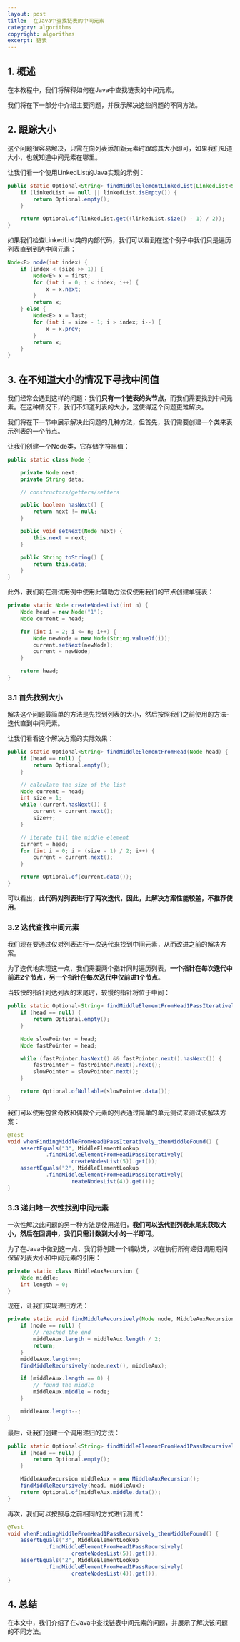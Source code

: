 ```yaml
---
layout: post
title:  在Java中查找链表的中间元素
category: algorithms
copyright: algorithms
excerpt: 链表
---
```


## 1. 概述

在本教程中，我们将解释如何在Java中查找链表的中间元素。

我们将在下一部分中介绍主要问题，并展示解决这些问题的不同方法。

## 2. 跟踪大小

这个问题很容易解决，只需在向列表添加新元素时跟踪其大小即可，如果我们知道大小，也就知道中间元素在哪里。

让我们看一个使用LinkedList的Java实现的示例：
```java
public static Optional<String> findMiddleElementLinkedList(LinkedList<String> linkedList) {
    if (linkedList == null || linkedList.isEmpty()) {
        return Optional.empty();
    }

    return Optional.of(linkedList.get((linkedList.size() - 1) / 2));
}
```

如果我们检查LinkedList类的内部代码，我们可以看到在这个例子中我们只是遍历列表直到到达中间元素：
```java
Node<E> node(int index) {
    if (index < (size >> 1)) {
        Node<E> x = first;
        for (int i = 0; i < index; i++) {
            x = x.next;
        }
        return x;
    } else {
        Node<E> x = last;
        for (int i = size - 1; i > index; i--) {
            x = x.prev;
        }
        return x;
    }
}
```

## 3. 在不知道大小的情况下寻找中间值

我们经常会遇到这样的问题：我们**只有一个链表的头节点**，而我们需要找到中间元素。在这种情况下，我们不知道列表的大小，这使得这个问题更难解决。

我们将在下一节中展示解决此问题的几种方法，但首先，我们需要创建一个类来表示列表的一个节点。

让我们创建一个Node类，它存储字符串值：
```java
public static class Node {

    private Node next;
    private String data;

    // constructors/getters/setters

    public boolean hasNext() {
        return next != null;
    }

    public void setNext(Node next) {
        this.next = next;
    }

    public String toString() {
        return this.data;
    }
}
```

此外，我们将在测试用例中使用此辅助方法仅使用我们的节点创建单链表：
```java
private static Node createNodesList(int n) {
    Node head = new Node("1");
    Node current = head;

    for (int i = 2; i <= n; i++) {
        Node newNode = new Node(String.valueOf(i));
        current.setNext(newNode);
        current = newNode;
    }

    return head;
}
```

### 3.1 首先找到大小

解决这个问题最简单的方法是先找到列表的大小，然后按照我们之前使用的方法-迭代直到中间元素。

让我们看看这个解决方案的实际效果：
```java
public static Optional<String> findMiddleElementFromHead(Node head) {
    if (head == null) {
        return Optional.empty();
    }

    // calculate the size of the list
    Node current = head;
    int size = 1;
    while (current.hasNext()) {
        current = current.next();
        size++;
    }

    // iterate till the middle element
    current = head;
    for (int i = 0; i < (size - 1) / 2; i++) {
        current = current.next();
    }

    return Optional.of(current.data());
}
```

可以看出，**此代码对列表进行了两次迭代，因此，此解决方案性能较差，不推荐使用**。

### 3.2 迭代查找中间元素

我们现在要通过仅对列表进行一次迭代来找到中间元素，从而改进之前的解决方案。

为了迭代地实现这一点，我们需要两个指针同时遍历列表，**一个指针在每次迭代中前进2个节点，另一个指针在每次迭代中仅前进1个节点**。

当较快的指针到达列表的末尾时，较慢的指针将位于中间：
```java
public static Optional<String> findMiddleElementFromHead1PassIteratively(Node head) {
    if (head == null) {
        return Optional.empty();
    }

    Node slowPointer = head;
    Node fastPointer = head;

    while (fastPointer.hasNext() && fastPointer.next().hasNext()) {
        fastPointer = fastPointer.next().next();
        slowPointer = slowPointer.next();
    }

    return Optional.ofNullable(slowPointer.data());
}
```

我们可以使用包含奇数和偶数个元素的列表通过简单的单元测试来测试该解决方案：
```java
@Test
void whenFindingMiddleFromHead1PassIteratively_thenMiddleFound() {
    assertEquals("3", MiddleElementLookup
            .findMiddleElementFromHead1PassIteratively(
                    createNodesList(5)).get());
    assertEquals("2", MiddleElementLookup
            .findMiddleElementFromHead1PassIteratively(
                    reateNodesList(4)).get());
}
```

### 3.3 递归地一次性找到中间元素

一次性解决此问题的另一种方法是使用递归，**我们可以迭代到列表末尾来获取大小，然后在回调中，我们只需计数到大小的一半即可**。

为了在Java中做到这一点，我们将创建一个辅助类，以在执行所有递归调用期间保留列表大小和中间元素的引用：
```java
private static class MiddleAuxRecursion {
    Node middle;
    int length = 0;
}
```

现在，让我们实现递归方法：
```java
private static void findMiddleRecursively(Node node, MiddleAuxRecursion middleAux) {
    if (node == null) {
        // reached the end
        middleAux.length = middleAux.length / 2;
        return;
    }
    middleAux.length++;
    findMiddleRecursively(node.next(), middleAux);

    if (middleAux.length == 0) {
        // found the middle
        middleAux.middle = node;
    }

    middleAux.length--;
}
```

最后，让我们创建一个调用递归的方法：
```java
public static Optional<String> findMiddleElementFromHead1PassRecursively(Node head) {
    if (head == null) {
        return Optional.empty();
    }

    MiddleAuxRecursion middleAux = new MiddleAuxRecursion();
    findMiddleRecursively(head, middleAux);
    return Optional.of(middleAux.middle.data());
}
```

再次，我们可以按照与之前相同的方式进行测试：
```java
@Test
void whenFindingMiddleFromHead1PassRecursively_thenMiddleFound() {
    assertEquals("3", MiddleElementLookup
            .findMiddleElementFromHead1PassRecursively(
                    createNodesList(5)).get());
    assertEquals("2", MiddleElementLookup
            .findMiddleElementFromHead1PassRecursively(
                    createNodesList(4)).get());
}
```

## 4. 总结

在本文中，我们介绍了在Java中查找链表中间元素的问题，并展示了解决该问题的不同方法。